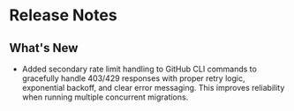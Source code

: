 # Release Notes

## What's New
- Added secondary rate limit handling to GitHub CLI commands to gracefully handle 403/429 responses with proper retry logic, exponential backoff, and clear error messaging. This improves reliability when running multiple concurrent migrations.
